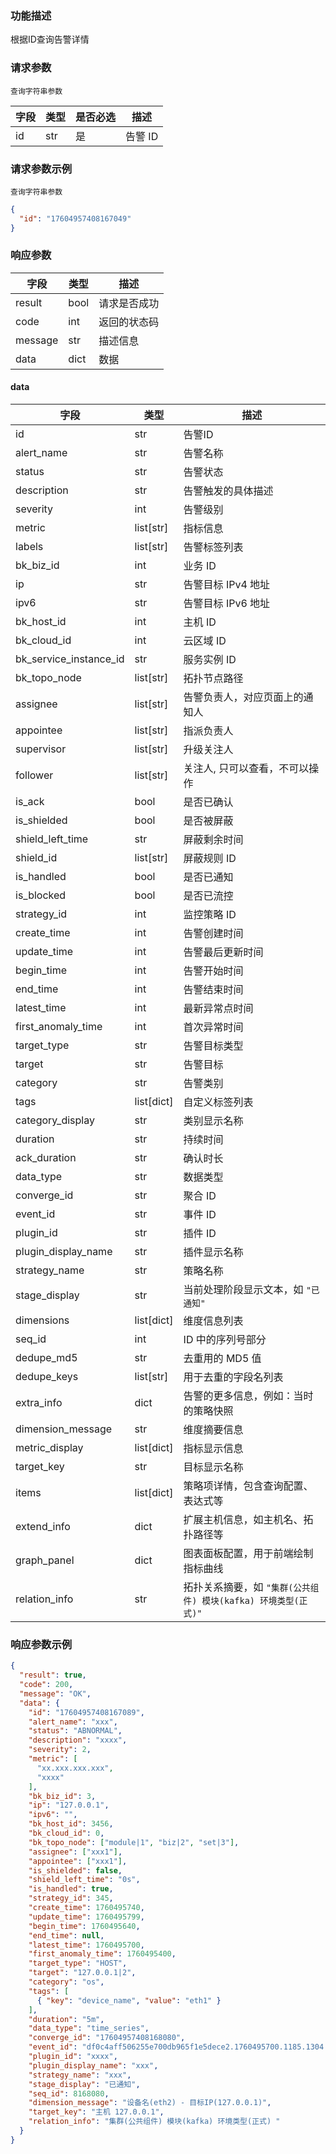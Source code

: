 ### 功能描述

根据ID查询告警详情

### 请求参数

`查询字符串参数`

| 字段 | 类型  | 是否必选 | 描述    |
|----|-----|------|-------|
| id | str | 是    | 告警 ID |

### 请求参数示例

`查询字符串参数`

```json
{
  "id": "17604957408167049"
}
```

### 响应参数

| 字段      | 类型   | 描述     |
|---------|------|--------|
| result  | bool | 请求是否成功 |
| code    | int  | 返回的状态码 |
| message | str  | 描述信息   |
| data    | dict | 数据     |

#### data

| 字段                     | 类型         | 描述                                       |
|------------------------|------------|------------------------------------------|
| id                     | str        | 告警ID                                     |
| alert_name             | str        | 告警名称                                     |
| status                 | str        | 告警状态                                     |
| description            | str        | 告警触发的具体描述                                |
| severity               | int        | 告警级别                                     |
| metric                 | list[str]  | 指标信息                                     |
| labels                 | list[str]  | 告警标签列表                                   |
| bk_biz_id              | int        | 业务 ID                                    |
| ip                     | str        | 告警目标 IPv4 地址                             |
| ipv6                   | str        | 告警目标 IPv6 地址                             |
| bk_host_id             | int        | 主机 ID                                    |
| bk_cloud_id            | int        | 云区域 ID                                   |
| bk_service_instance_id | str        | 服务实例 ID                                  |
| bk_topo_node           | list[str]  | 拓扑节点路径                                   |
| assignee               | list[str]  | 告警负责人，对应页面上的通知人                          |
| appointee              | list[str]  | 指派负责人                                    |
| supervisor             | list[str]  | 升级关注人                                    |
| follower               | list[str]  | 关注人, 只可以查看，不可以操作                         |
| is_ack                 | bool       | 是否已确认                                    |
| is_shielded            | bool       | 是否被屏蔽                                    |
| shield_left_time       | str        | 屏蔽剩余时间                                   |
| shield_id              | list[str]  | 屏蔽规则 ID                                  |
| is_handled             | bool       | 是否已通知                                    |
| is_blocked             | bool       | 是否已流控                                    |
| strategy_id            | int        | 监控策略 ID                                  |
| create_time            | int        | 告警创建时间                                   |
| update_time            | int        | 告警最后更新时间                                 |
| begin_time             | int        | 告警开始时间                                   |
| end_time               | int        | 告警结束时间                                   |
| latest_time            | int        | 最新异常点时间                                  |
| first_anomaly_time     | int        | 首次异常时间                                   |
| target_type            | str        | 告警目标类型                                   |
| target                 | str        | 告警目标                                     |
| category               | str        | 告警类别                                     |
| tags                   | list[dict] | 自定义标签列表                                  |
| category_display       | str        | 类别显示名称                                   |
| duration               | str        | 持续时间                                     |
| ack_duration           | str        | 确认时长                                     |
| data_type              | str        | 数据类型                                     |
| converge_id            | str        | 聚合 ID                                    |
| event_id               | str        | 事件 ID                                    |
| plugin_id              | str        | 插件 ID                                    |
| plugin_display_name    | str        | 插件显示名称                                   |
| strategy_name          | str        | 策略名称                                     |
| stage_display          | str        | 当前处理阶段显示文本，如 `"已通知"`                     |
| dimensions             | list[dict] | 维度信息列表                                   |
| seq_id                 | int        | ID 中的序列号部分                               |
| dedupe_md5             | str        | 去重用的 MD5 值                               |
| dedupe_keys            | list[str]  | 用于去重的字段名列表                               |
| extra_info             | dict       | 告警的更多信息，例如：当时的策略快照                       |
| dimension_message      | str        | 维度摘要信息                                   |
| metric_display         | list[dict] | 指标显示信息                                   |
| target_key             | str        | 目标显示名称                                   |
| items                  | list[dict] | 策略项详情，包含查询配置、表达式等                        |
| extend_info            | dict       | 扩展主机信息，如主机名、拓扑路径等                        |
| graph_panel            | dict       | 图表面板配置，用于前端绘制指标曲线                        |
| relation_info          | str        | 拓扑关系摘要，如 `"集群(公共组件) 模块(kafka) 环境类型(正式)"` |

### 响应参数示例
```json
{
  "result": true,
  "code": 200,
  "message": "OK",
  "data": {
    "id": "17604957408167089",
    "alert_name": "xxx",
    "status": "ABNORMAL",
    "description": "xxxx",
    "severity": 2,
    "metric": [
      "xx.xxx.xxx.xxx",
      "xxxx"
    ],
    "bk_biz_id": 3,
    "ip": "127.0.0.1",
    "ipv6": "",
    "bk_host_id": 3456,
    "bk_cloud_id": 0,
    "bk_topo_node": ["module|1", "biz|2", "set|3"],
    "assignee": ["xxx1"],
    "appointee": ["xxx1"],
    "is_shielded": false,
    "shield_left_time": "0s",
    "is_handled": true,
    "strategy_id": 345,
    "create_time": 1760495740,
    "update_time": 1760495799,
    "begin_time": 1760495640,
    "end_time": null,
    "latest_time": 1760495700,
    "first_anomaly_time": 1760495400,
    "target_type": "HOST",
    "target": "127.0.0.1|2",
    "category": "os",
    "tags": [
      { "key": "device_name", "value": "eth1" }
    ],
    "duration": "5m",
    "data_type": "time_series",
    "converge_id": "17604957408168080",
    "event_id": "df0c4aff506255e700db965f1e5dece2.1760495700.1185.1304.3",
    "plugin_id": "xxxx",
    "plugin_display_name": "xxx",
    "strategy_name": "xxx",
    "stage_display": "已通知",
    "seq_id": 8168080,
    "dimension_message": "设备名(eth2) - 目标IP(127.0.0.1)",
    "target_key": "主机 127.0.0.1",
    "relation_info": "集群(公共组件) 模块(kafka) 环境类型(正式) "
  }
}
```
